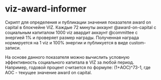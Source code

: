 # viz-award-informer

Скрипт для определения и публикации значения показателя award on capital в блокчейне VIZ. Каждые 72 минуты аккаунт @award-on-capital с социальным капиталом 1000 viz авардит аккаунт @committee с энергией 1% и проверяет размер награды. Полученная награда нормируется на 1 viz и 100% энергии и публикуется в виде custom-записи.

На основе данного показателя можно вычислить условную эффективность социального капитала в VIZ за любой период. Например, годовой процент считается по формуле: (1+AOC)^73-1, где AOC - текущее значение award on capital.
